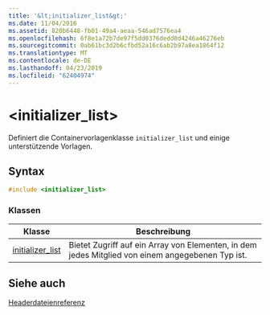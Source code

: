 ```yaml
---
title: '&lt;initializer_list&gt;'
ms.date: 11/04/2016
ms.assetid: 820b6448-fb01-49a4-aeaa-546ad7576ea4
ms.openlocfilehash: 6f8e1a72b7de97f5dd0376dedd0d4246a46276eb
ms.sourcegitcommit: 0ab61bc3d2b6cfbd52a16c6ab2b97a8ea1864f12
ms.translationtype: MT
ms.contentlocale: de-DE
ms.lasthandoff: 04/23/2019
ms.locfileid: "62404974"
---
```

# <a name="ltinitializerlistgt"></a>&lt;initializer_list&gt;

Definiert die Containervorlagenklasse `initializer_list` und einige unterstützende Vorlagen.

## <a name="syntax"></a>Syntax

```cpp
#include <initializer_list>
```

### <a name="classes"></a>Klassen

|Klasse|Beschreibung|
|-|-|
|[initializer_list](../standard-library/initializer-list-class.md)|Bietet Zugriff auf ein Array von Elementen, in dem jedes Mitglied von einem angegebenen Typ ist.|

## <a name="see-also"></a>Siehe auch

[Headerdateienreferenz](../standard-library/cpp-standard-library-header-files.md)<br/>
